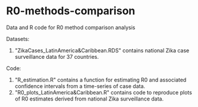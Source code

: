 # R0-methods-comparison

Data and R code for R0 method comparison analysis

Datasets:
1. "ZikaCases_LatinAmerica&Caribbean.RDS" contains national Zika case surveillance data for 37 countries.


Code:
1. "R_estimation.R" contains a function for estimating R0 and associated confidence intervals from a time-series of case data.
2. "R0_plots_LatinAmerica&Caribbean.R" contains code to reproduce plots of R0 estimates derived from national Zika surveillance data.
